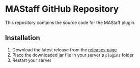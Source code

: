 # MAStaff GitHub Repository

This repository contains the source code for the MAStaff plugin.

## Installation

1. Download the latest release from the [releases page](https://www.spigotmc.org/resources/%E2%9C%A8-mastaff-staff-mode-staff-chat-bungee-spigot.105713/)
2. Place the downloaded jar file in your server's `plugins` folder
3. Restart your server

